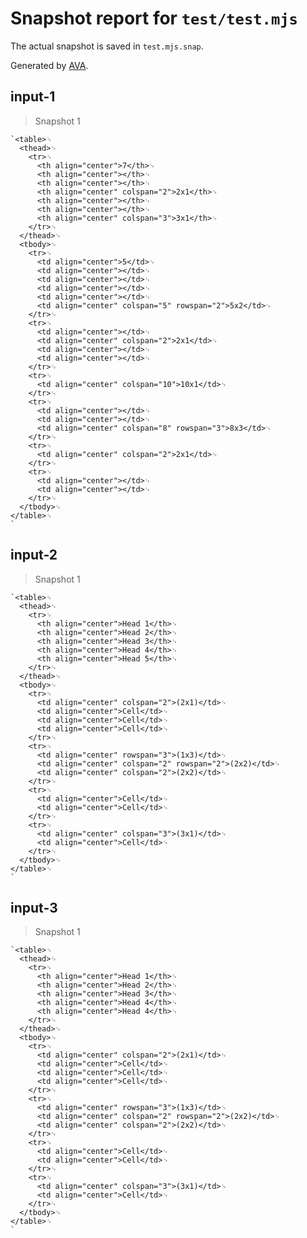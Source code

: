 # Snapshot report for `test/test.mjs`

The actual snapshot is saved in `test.mjs.snap`.

Generated by [AVA](https://avajs.dev).

## input-1

> Snapshot 1

    `<table>␊
      <thead>␊
        <tr>␊
          <th align="center">7</th>␊
          <th align="center"></th>␊
          <th align="center"></th>␊
          <th align="center" colspan="2">2x1</th>␊
          <th align="center"></th>␊
          <th align="center"></th>␊
          <th align="center" colspan="3">3x1</th>␊
        </tr>␊
      </thead>␊
      <tbody>␊
        <tr>␊
          <td align="center">5</td>␊
          <td align="center"></td>␊
          <td align="center"></td>␊
          <td align="center"></td>␊
          <td align="center"></td>␊
          <td align="center" colspan="5" rowspan="2">5x2</td>␊
        </tr>␊
        <tr>␊
          <td align="center"></td>␊
          <td align="center" colspan="2">2x1</td>␊
          <td align="center"></td>␊
          <td align="center"></td>␊
        </tr>␊
        <tr>␊
          <td align="center" colspan="10">10x1</td>␊
        </tr>␊
        <tr>␊
          <td align="center"></td>␊
          <td align="center"></td>␊
          <td align="center" colspan="8" rowspan="3">8x3</td>␊
        </tr>␊
        <tr>␊
          <td align="center" colspan="2">2x1</td>␊
        </tr>␊
        <tr>␊
          <td align="center"></td>␊
          <td align="center"></td>␊
        </tr>␊
      </tbody>␊
    </table>␊
    `

## input-2

> Snapshot 1

    `<table>␊
      <thead>␊
        <tr>␊
          <th align="center">Head 1</th>␊
          <th align="center">Head 2</th>␊
          <th align="center">Head 3</th>␊
          <th align="center">Head 4</th>␊
          <th align="center">Head 5</th>␊
        </tr>␊
      </thead>␊
      <tbody>␊
        <tr>␊
          <td align="center" colspan="2">(2x1)</td>␊
          <td align="center">Cell</td>␊
          <td align="center">Cell</td>␊
          <td align="center">Cell</td>␊
        </tr>␊
        <tr>␊
          <td align="center" rowspan="3">(1x3)</td>␊
          <td align="center" colspan="2" rowspan="2">(2x2)</td>␊
          <td align="center" colspan="2">(2x2)</td>␊
        </tr>␊
        <tr>␊
          <td align="center">Cell</td>␊
          <td align="center">Cell</td>␊
        </tr>␊
        <tr>␊
          <td align="center" colspan="3">(3x1)</td>␊
          <td align="center">Cell</td>␊
        </tr>␊
      </tbody>␊
    </table>␊
    `

## input-3

> Snapshot 1

    `<table>␊
      <thead>␊
        <tr>␊
          <th align="center">Head 1</th>␊
          <th align="center">Head 2</th>␊
          <th align="center">Head 3</th>␊
          <th align="center">Head 4</th>␊
          <th align="center">Head 4</th>␊
        </tr>␊
      </thead>␊
      <tbody>␊
        <tr>␊
          <td align="center" colspan="2">(2x1)</td>␊
          <td align="center">Cell</td>␊
          <td align="center">Cell</td>␊
          <td align="center">Cell</td>␊
        </tr>␊
        <tr>␊
          <td align="center" rowspan="3">(1x3)</td>␊
          <td align="center" colspan="2" rowspan="2">(2x2)</td>␊
          <td align="center" colspan="2">(2x2)</td>␊
        </tr>␊
        <tr>␊
          <td align="center">Cell</td>␊
          <td align="center">Cell</td>␊
        </tr>␊
        <tr>␊
          <td align="center" colspan="3">(3x1)</td>␊
          <td align="center">Cell</td>␊
        </tr>␊
      </tbody>␊
    </table>␊
    `
